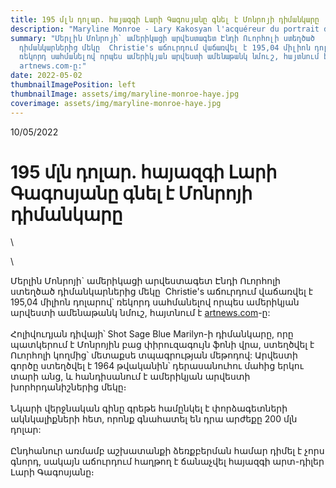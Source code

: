 ```yaml
---
title: 195 մլն դոլար. հայազգի Լարի Գագոսյանը գնել է Մոնրոյի դիմանկարը
description: "Maryline Monroe - Lary Kakosyan l'acquéreur du portrait de Maryline Monroe  "
summary: "Մերլին Մոնրոյի` ամերիկացի արվեստագետ Էնդի Ուորհոլի ստեղծած
  դիմանկարներից մեկը  Christie's աճուրդում վաճառվել է 195,04 միլիոն դոլարով՝
  ռեկորդ սահմանելով որպես ամերիկյան արվեստի ամենաթանկ նմուշ, հայտնում է
  artnews.com-ը:"
date: 2022-05-02
thumbnailImagePosition: left
thumbnailImage: assets/img/maryline-monroe-haye.jpg
coverimage: assets/img/maryline-monroe-haye.jpg
---
```

<!--StartFragment--> 10/05/2022

# 195 մլն դոլար. հայազգի Լարի Գագոսյանը գնել է Մոնրոյի դիմանկարը

<!--EndFragment-->\
\
<!--StartFragment-->

Մերլին Մոնրոյի` ամերիկացի արվեստագետ Էնդի Ուորհոլի ստեղծած դիմանկարներից մեկը  Christie's աճուրդում վաճառվել է 195,04 միլիոն դոլարով՝ ռեկորդ սահմանելով որպես ամերիկյան արվեստի ամենաթանկ նմուշ, հայտնում է [artnews.com](https://www.artnews.com/art-news/market/warhols-portrait-of-marilyn-monroe-sells-195-m-1234628168/)-ը:\
\
Հոլիվուդյան դիվայի՝ Shot Sage Blue Marilyn-ի դիմանկարը, որը պատկերում է Մոնրոյին բաց փիրուզագույն ֆոնի վրա, ստեղծվել է Ուորհոլի կողմից՝ մետաքսե տպագրության մեթոդով: Արվեստի գործը ստեղծվել է 1964 թվականին՝ դերասանուհու մահից երկու տարի անց, և հանդիսանում է ամերիկյան արվեստի խորհրդանիշներից մեկը։\
\
Նկարի վերջնական գինը գրեթե համընկել է փորձագետների ակնկալիքների հետ, որոնք գնահատել են դրա արժեքը 200 մլն դոլար:\
\
Ընդհանուր առմամբ աշխատանքի ձեռքբերման համար դիմել է չորս գնորդ, սակայն աճուրդում հաղթող է ճանաչվել հայազգի արտ-դիլեր Լարի Գագոսյանը։

<!--EndFragment-->